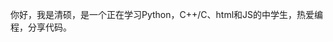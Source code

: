 你好，我是清硕，是一个正在学习Python，C++/C、html和JS的中学生，热爱编程，分享代码。

<!---
QingshuoLiu2022/QingshuoLiu2022 is a ✨ special ✨ repository because its `README.md` (this file) appears on your GitHub profile.
You can click the Preview link to take a look at your changes.
--->

